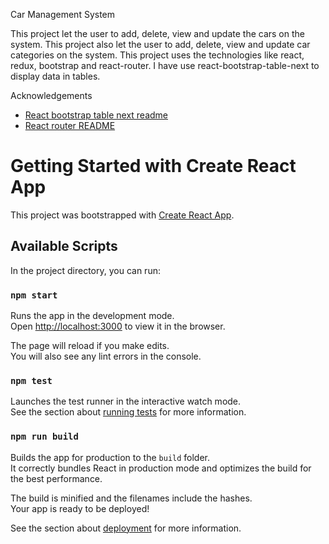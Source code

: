 Car Management System

This project let the user to add, delete, view and update the cars on the system. This project also let the user to add, delete, view and update car categories on the system. This project uses the technologies like react, redux, bootstrap and react-router. I have use react-bootstrap-table-next to display data in tables.

Acknowledgements
 - [React bootstrap table next readme](https://github.com/react-bootstrap-table/react-bootstrap-table2/blob/master/README.md)
 - [React router README](https://github.com/remix-run/react-router/blob/main/README.md)


# Getting Started with Create React App

This project was bootstrapped with [Create React App](https://github.com/facebook/create-react-app).

## Available Scripts

In the project directory, you can run:

### `npm start`

Runs the app in the development mode.\
Open [http://localhost:3000](http://localhost:3000) to view it in the browser.

The page will reload if you make edits.\
You will also see any lint errors in the console.

### `npm test`

Launches the test runner in the interactive watch mode.\
See the section about [running tests](https://facebook.github.io/create-react-app/docs/running-tests) for more information.

### `npm run build`

Builds the app for production to the `build` folder.\
It correctly bundles React in production mode and optimizes the build for the best performance.

The build is minified and the filenames include the hashes.\
Your app is ready to be deployed!

See the section about [deployment](https://facebook.github.io/create-react-app/docs/deployment) for more information.

